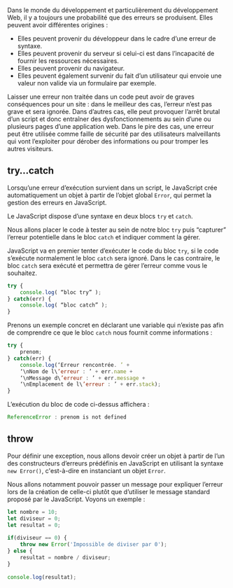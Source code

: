 Dans le monde du développement et particulièrement du développement Web, il y a toujours une probabilité que des erreurs se produisent. Elles peuvent avoir différentes origines :

- Elles peuvent provenir du développeur dans le cadre d’une erreur de syntaxe.
- Elles peuvent provenir du serveur si celui-ci est dans l’incapacité de fournir les ressources nécessaires.
- Elles peuvent provenir du navigateur.
- Elles peuvent également survenir du fait d’un utilisateur qui envoie une valeur non valide via un formulaire par exemple.

Laisser une erreur non traitée dans un code peut avoir de graves conséquences pour un site : dans le meilleur des cas, l’erreur n’est pas grave et sera ignorée. Dans d’autres cas, elle peut provoquer l’arrêt brutal d’un script et donc entraîner des dysfonctionnements au sein d’une ou plusieurs pages d’une application web. Dans le pire des cas, une erreur peut être utilisée comme faille de sécurité par des utilisateurs malveillants qui vont l’exploiter pour dérober des informations ou pour tromper les autres visiteurs.

## try…catch

Lorsqu’une erreur d’exécution survient dans un script, le JavaScript crée automatiquement un objet à partir de l’objet global ```Error```, qui permet la gestion des erreurs en JavaScript.

Le JavaScript dispose d’une syntaxe en deux blocs ```try``` et ```catch```.

Nous allons placer le code à tester au sein de notre bloc ```try``` puis “capturer” l’erreur potentielle dans le bloc ```catch``` et indiquer comment la gérer.

JavaScript va en premier tenter d’exécuter le code du bloc ```try```, si le code s’exécute normalement le bloc ```catch``` sera ignoré. Dans le cas contraire, le bloc ```catch``` sera exécuté et permettra de gérer l’erreur comme vous le souhaitez.

```js
try {
    console.log( “bloc try” );
} catch(err) {
    console.log( “bloc catch” );
}
```

Prenons un exemple concret en déclarant une variable qui n’existe pas afin de comprendre ce que le bloc ```catch``` nous fournit comme informations :

```js
try {
    prenom;
} catch(err) {
    console.log(‘Erreur rencontrée. ’ +
    ‘\nNom de l\’erreur : ’ + err.name +
    ‘\nMessage d\’erreur : ’ + err.message +
    ‘\nEmplacement de l\’erreur : ’ + err.stack);
}
```

L’exécution du bloc de code ci-dessus affichera :

```js
ReferenceError : prenom is not defined
```

## throw

Pour définir une exception, nous allons devoir créer un objet à partir de l’un des constructeurs d’erreurs prédéfinis en JavaScript en utilisant la syntaxe ```new Error()```, c'est-à-dire en instanciant un objet ```Error```.

Nous allons notamment pouvoir passer un message pour expliquer l’erreur lors de la création de celle-ci plutôt que d’utiliser le message standard proposé par le JavaScript. Voyons un exemple :

```js
let nombre = 10;
let diviseur = 0;
let resultat = 0;
 
if(diviseur == 0) {
    throw new Error('Impossible de diviser par 0');
} else {
    resultat = nombre / diviseur;
}
 
console.log(resultat);
```